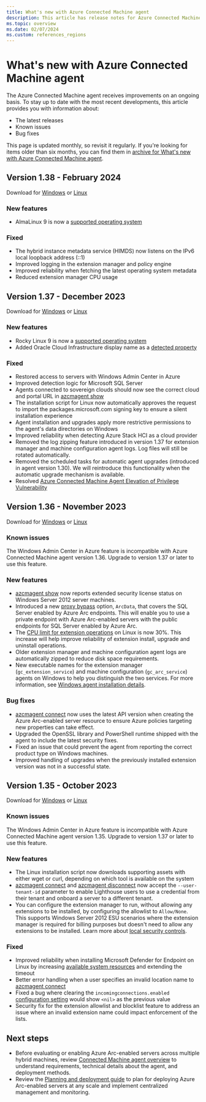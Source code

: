 ```yaml
---
title: What's new with Azure Connected Machine agent
description: This article has release notes for Azure Connected Machine agent. For many of the summarized issues, there are links to more details.
ms.topic: overview
ms.date: 02/07/2024
ms.custom: references_regions
---
```


# What's new with Azure Connected Machine agent

The Azure Connected Machine agent receives improvements on an ongoing basis. To stay up to date with the most recent developments, this article provides you with information about:

- The latest releases
- Known issues
- Bug fixes

This page is updated monthly, so revisit it regularly. If you're looking for items older than six months, you can find them in [archive for What's new with Azure Connected Machine agent](agent-release-notes-archive.md).

## Version 1.38 - February 2024

Download for [Windows]() or [Linux](manage-agent.md#installing-a-specific-version-of-the-agent)

### New features

- AlmaLinux 9 is now a [supported operating system](prerequisites.md#supported-operating-systems)

### Fixed

- The hybrid instance metadata service (HIMDS) now listens on the IPv6 local loopback address (::1)
- Improved logging in the extension manager and policy engine
- Improved reliability when fetching the latest operating system metadata
- Reduced extension manager CPU usage

## Version 1.37 - December 2023

Download for [Windows](https://download.microsoft.com/download/f/6/4/f64c574f-d3d5-4128-8308-ed6a7097a93d/AzureConnectedMachineAgent.msi) or [Linux](manage-agent.md#installing-a-specific-version-of-the-agent)

### New features

- Rocky Linux 9 is now a [supported operating system](prerequisites.md#supported-environments)
- Added Oracle Cloud Infrastructure display name as a [detected property](agent-overview.md#instance-metadata)

### Fixed

- Restored access to servers with Windows Admin Center in Azure
- Improved detection logic for Microsoft SQL Server
- Agents connected to sovereign clouds should now see the correct cloud and portal URL in [azcmagent show](azcmagent-show.md)
- The installation script for Linux now automatically approves the request to import the packages.microsoft.com signing key to ensure a silent installation experience
- Agent installation and upgrades apply more restrictive permissions to the agent's data directories on Windows
- Improved reliability when detecting Azure Stack HCI as a cloud provider
- Removed the log zipping feature introduced in version 1.37 for extension manager and machine configuration agent logs. Log files will still be rotated automatically.
- Removed the scheduled tasks for automatic agent upgrades (introduced in agent version 1.30). We will reintroduce this functionality when the automatic upgrade mechanism is available.
- Resolved [Azure Connected Machine Agent Elevation of Privilege Vulnerability](https://msrc.microsoft.com/update-guide/vulnerability/CVE-2023-35624)

## Version 1.36 - November 2023

Download for [Windows](https://download.microsoft.com/download/5/e/9/5e9081ed-2ee2-4b3a-afca-a8d81425bcce/AzureConnectedMachineAgent.msi) or [Linux](manage-agent.md#installing-a-specific-version-of-the-agent)

### Known issues

The Windows Admin Center in Azure feature is incompatible with Azure Connected Machine agent version 1.36. Upgrade to version 1.37 or later to use this feature.

### New features

- [azcmagent show](azcmagent-show.md) now reports extended security license status on Windows Server 2012 server machines.
- Introduced a new [proxy bypass](manage-agent.md#proxy-bypass-for-private-endpoints) option, `ArcData`, that covers the SQL Server enabled by Azure Arc endpoints. This will enable you to use a private endpoint with Azure Arc-enabled servers with the public endpoints for SQL Server enabled by Azure Arc.
- The [CPU limit for extension operations](agent-overview.md#agent-resource-governance) on Linux is now 30%. This increase will help improve reliability of extension install, upgrade and uninstall operations.
- Older extension manager and machine configuration agent logs are automatically zipped to reduce disk space requirements.
- New executable names for the extension manager (`gc_extension_service`) and machine configuration (`gc_arc_service`) agents on Windows to help you distinguish the two services. For more information, see [Windows agent installation details](./agent-overview.md#windows-agent-installation-details).

### Bug fixes

- [azcmagent connect](azcmagent-connect.md) now uses the latest API version when creating the Azure Arc-enabled server resource to ensure Azure policies targeting new properties can take effect.
- Upgraded the OpenSSL library and PowerShell runtime shipped with the agent to include the latest security fixes.
- Fixed an issue that could prevent the agent from reporting the correct product type on Windows machines.
- Improved handling of upgrades when the previously installed extension version was not in a successful state.

## Version 1.35 - October 2023

Download for [Windows](https://download.microsoft.com/download/e/7/0/e70b1753-646e-4aea-bac4-40187b5128b0/AzureConnectedMachineAgent.msi) or [Linux](manage-agent.md#installing-a-specific-version-of-the-agent)

### Known issues

The Windows Admin Center in Azure feature is incompatible with Azure Connected Machine agent version 1.35. Upgrade to version 1.37 or later to use this feature.

### New features

- The Linux installation script now downloads supporting assets with either wget or curl, depending on which tool is available on the system
- [azcmagent connect](azcmagent-connect.md) and [azcmagent disconnect](azcmagent-disconnect.md) now accept the `--user-tenant-id` parameter to enable Lighthouse users to use a credential from their tenant and onboard a server to a different tenant.
- You can configure the extension manager to run, without allowing any extensions to be installed, by configuring the allowlist to `Allow/None`. This supports Windows Server 2012 ESU scenarios where the extension manager is required for billing purposes but doesn't need to allow any extensions to be installed. Learn more about [local security controls](security-overview.md#local-agent-security-controls).

### Fixed

- Improved reliability when installing Microsoft Defender for Endpoint on Linux by increasing [available system resources](agent-overview.md#agent-resource-governance) and extending the timeout
- Better error handling when a user specifies an invalid location name to [azcmagent connect](azcmagent-connect.md)
- Fixed a bug where clearing the `incomingconnections.enabled` [configuration setting](azcmagent-config.md) would show `<nil>` as the previous value
- Security fix for the extension allowlist and blocklist feature to address an issue where an invalid extension name could impact enforcement of the lists.

## Next steps

- Before evaluating or enabling Azure Arc-enabled servers across multiple hybrid machines, review [Connected Machine agent overview](agent-overview.md) to understand requirements, technical details about the agent, and deployment methods.
- Review the [Planning and deployment guide](plan-at-scale-deployment.md) to plan for deploying Azure Arc-enabled servers at any scale and implement centralized management and monitoring.
